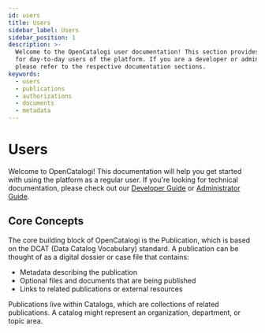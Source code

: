 ```yaml
---
id: users
title: Users
sidebar_label: Users
sidebar_position: 1
description: >-
  Welcome to the OpenCatalogi user documentation! This section provides information
  for day-to-day users of the platform. If you are a developer or administrator,
  please refer to the respective documentation sections.
keywords:
  - users
  - publications
  - authorizations
  - documents
  - metadata
---
```


# Users

Welcome to OpenCatalogi! This documentation will help you get started with using the platform as a regular user. If you're looking for technical documentation, please check out our [Developer Guide](/docs/Developers) or [Administrator Guide](/docs/Administrator).

## Core Concepts

The core building block of OpenCatalogi is the Publication, which is based on the DCAT (Data Catalog Vocabulary) standard. A publication can be thought of as a digital dossier or case file that contains:

- Metadata describing the publication 
- Optional files and documents that are being published
- Links to related publications or external resources

Publications live within Catalogs, which are collections of related publications. A catalog might represent an organization, department, or topic area.
